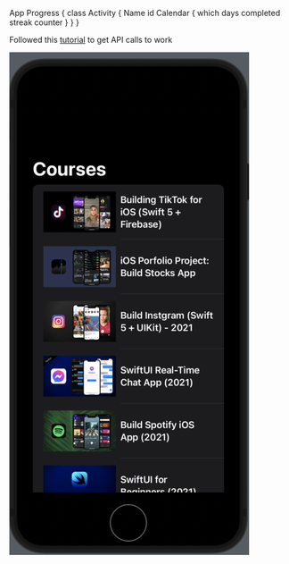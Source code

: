 App Progress {
    class Activity {
        Name
        id
        Calendar {
            which days completed
            streak counter
        }
    }
}

Followed this [tutorial](https://youtu.be/CimY_Sr3gWw?si=hKqj16K6xAqJ42tz) to get API calls to work

![Followed Tutorial with results](./assets/progress.png)
